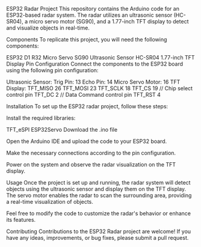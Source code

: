 ESP32 Radar Project
This repository contains the Arduino code for an ESP32-based radar system. The radar utilizes an ultrasonic sensor (HC-SR04), a micro servo motor (SG90), and a 1.77-inch TFT display to detect and visualize objects in real-time.

Components
To replicate this project, you will need the following components:

ESP32 D1 R32
Micro Servo SG90
Ultrasonic Sensor HC-SR04
1.77-inch TFT Display
Pin Configuration
Connect the components to the ESP32 board using the following pin configuration:

Ultrasonic Sensor:
Trig Pin: 13
Echo Pin: 14
Micro Servo Motor: 16
TFT Display: TFT_MISO 26
 TFT_MOSI 23
 TFT_SCLK 18
 TFT_CS   19  // Chip select control pin
 TFT_DC    2  // Data Command control pin
 TFT_RST   4 


Installation
To set up the ESP32 radar project, follow these steps:

Install the required libraries:

TFT_eSPI
ESP32Servo
Download the .ino file

Open the Arduino IDE and upload the code to your ESP32 board.

Make the necessary connections according to the pin configuration.

Power on the system and observe the radar visualization on the TFT display.

Usage
Once the project is set up and running, the radar system will detect objects using the ultrasonic sensor and display them on the TFT display. The servo motor enables the radar to scan the surrounding area, providing a real-time visualization of objects.

Feel free to modify the code to customize the radar's behavior or enhance its features.

Contributing
Contributions to the ESP32 Radar project are welcome! If you have any ideas, improvements, or bug fixes, please submit a pull request.
